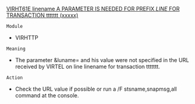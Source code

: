 [VIRHT61E linename A PARAMETER IS NEEDED FOR PREFIX $LINE$ FOR TRANSACTION ttttttt (xxxxx)](https://virtel.readthedocs.io/en/latest/manuals/virtel/Virtel459MG/messages.html?highlight=VIRHT61E#VIRHT61E)

`Module`
- VIRHTTP

`Meaning`
- The parameter &luname= and his value were not specified in the URL received by VIRTEL on line linename for transaction ttttttt.

`Action`
- Check the URL value if possible or run a /F stsname,snapmsg,all command at the console.
